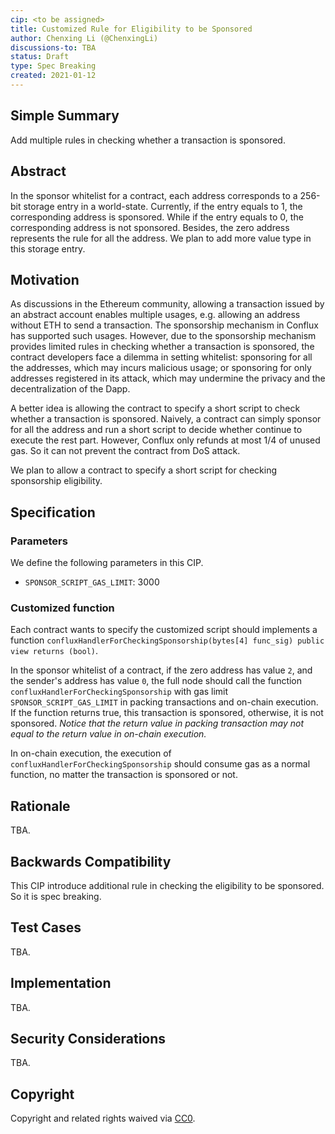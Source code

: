 ```yaml
---
cip: <to be assigned>
title: Customized Rule for Eligibility to be Sponsored
author: Chenxing Li (@ChenxingLi)
discussions-to: TBA
status: Draft
type: Spec Breaking
created: 2021-01-12
---
```


## Simple Summary
Add multiple rules in checking whether a transaction is sponsored. 

## Abstract
In the sponsor whitelist for a contract, each address corresponds to a 256-bit storage entry in a world-state. Currently, if the entry equals to 1, the corresponding address is sponsored. While if the entry equals to 0, the corresponding address is not sponsored. Besides, the zero address represents the rule for all the address. We plan to add more value type in this storage entry. 

## Motivation
As discussions in the Ethereum community, allowing a transaction issued by an abstract account enables multiple usages, e.g. allowing an address without ETH to send a transaction. The sponsorship mechanism in Conflux has supported such usages. However, due to the sponsorship mechanism provides limited rules in checking whether a transaction is sponsored, the contract developers face a dilemma in setting whitelist: sponsoring for all the addresses, which may incurs malicious usage; or sponsoring for only addresses registered in its attack, which may undermine the privacy and the decentralization of the Dapp. 

A better idea is allowing the contract to specify a short script to check whether a transaction is sponsored. Naively, a contract can simply sponsor for all the address and run a short script to decide whether continue to execute the rest part. However, Conflux only refunds at most 1/4 of unused gas. So it can not prevent the contract from DoS attack. 

We plan to allow a contract to specify a short script for checking sponsorship eligibility.  

## Specification
<!--The technical specification should describe the syntax and semantics of any new feature. The specification should be detailed enough to allow competing, interoperable implementations for any of the current Conflux platforms ([conflux-rust](https://github.com/Conflux-Chain/conflux-rust)).-->

### Parameters

We define the following parameters in this CIP.

- `SPONSOR_SCRIPT_GAS_LIMIT`: 3000

### Customized function

Each contract wants to specify the customized script should implements a function `confluxHandlerForCheckingSponsorship(bytes[4] func_sig) public view returns (bool)`. 

In the sponsor whitelist of a contract, if the zero address has value `2`, and the sender's address has value `0`, the full node should call the function `confluxHandlerForCheckingSponsorship` with gas limit `SPONSOR_SCRIPT_GAS_LIMIT` in packing transactions and on-chain execution. If the function returns true, this transaction is sponsored, otherwise, it is not sponsored. *Notice that the return value in packing transaction may not equal to the return value in on-chain execution.* 

In on-chain execution, the execution of `confluxHandlerForCheckingSponsorship` should consume gas as a normal function, no matter the transaction is sponsored or not. 

## Rationale

TBA.

## Backwards Compatibility

This CIP introduce additional rule in checking the eligibility to be sponsored. So it is spec breaking. 

## Test Cases

TBA.

## Implementation

TBA.

## Security Considerations

TBA.

## Copyright
Copyright and related rights waived via [CC0](https://creativecommons.org/publicdomain/zero/1.0/).
